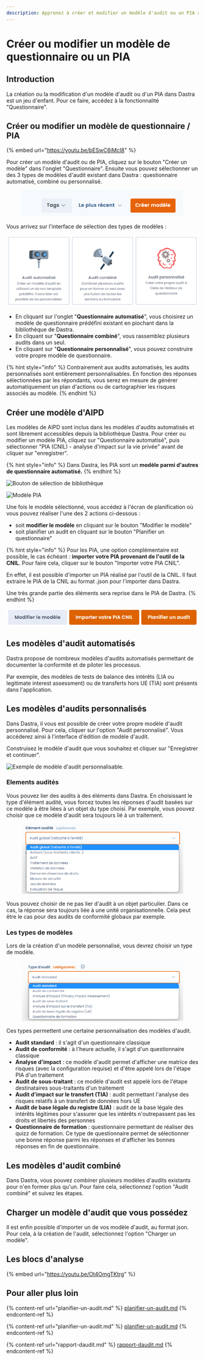 ```yaml
---
description: Apprenez à créer et modifier un modèle d'audit ou un PIA avec Dastra.
---
```


# Créer ou modifier un modèle de questionnaire ou un PIA

## Introduction

La création ou la modification d'un modèle d'audit ou d'un PIA dans Dastra est un jeu d'enfant. Pour ce faire, accédez à la fonctionnalité "Questionnaire".



## Créer ou modifier un modèle de questionnaire / PIA

{% embed url="https://youtu.be/bESwC6iMcI8" %}

Pour créer un modèle d'audit ou de PIA, cliquez sur le bouton "Créer un modèle" dans l'onglet "Questionnaire". Ensuite vous pouvez sélectionner un des 3 types de modèles d'audit existant dans Dastra : questionnaire automatisé, combiné ou personnalisé.

<figure><img src="../../.gitbook/assets/image (16) (3).png" alt=""><figcaption></figcaption></figure>

Vous arrivez sur l'interface de sélection des types de modèles :&#x20;

![Choix des types de modèles](<../../.gitbook/assets/image (138).png>)

* En cliquant sur l'onglet "**Questionnaire automatisé**", vous choisirez un modèle de questionnaire prédéfini existant en piochant dans la bibliothèque de Dastra.
* En cliquant sur "**Questionnaire combiné**", vous rassemblez plusieurs audits dans un seul.
* En cliquant sur "**Questionnaire personnalisé**", vous pouvez construire votre propre modèle de questionnaire.

{% hint style="info" %}
Contrairement aux audits automatisés, les audits personnalisés sont entièrement personnalisables. En fonction des réponses sélectionnées par les répondants, vous serez en mesure de générer automatiquement un plan d'actions ou de cartographier les risques associés au modèle.&#x20;
{% endhint %}

## Créer une modèle d'AIPD

Les modèles de AIPD sont inclus dans les modèles d'audits automatisés et sont librement accessibles depuis la bibliothèque Dastra.  Pour créer ou modifier un modèle PIA, cliquez sur "Questionnaire automatisé", puis sélectionner "PIA (CNIL) - analyse d'impact sur la vie privée" avant de cliquer sur "enregistrer".

{% hint style="info" %}
Dans Dastra, les PIA sont un **modèle parmi d'autres de questionnaire automatisé.**
{% endhint %}

![Bouton de sélection de bibliothèque](<../../.gitbook/assets/Capture web\_6-5-2022\_103438\_app.dastra.eu.jpeg>)

![Modèle PIA](<../../.gitbook/assets/Capture web\_6-5-2022\_10342\_app.dastra.eu.jpeg>)

Une fois le modèle sélectionné, vous accédez à l'écran de planification où vous pouvez réaliser l'une des 2 actions ci-dessous :

* soit **modifier le modèle** en cliquant sur le bouton "Modifier le modèle"
* soit planifier un audit en cliquant sur le bouton "Planifier un questionnaire"&#x20;

{% hint style="info" %}
Pour les PIA, une option complémentaire est possible, le cas échéant :  **importer votre PIA provenant de l'outil de la CNIL**. Pour faire cela, cliquer sur le bouton "Importer votre PIA CNIL".&#x20;

En effet, il est possible d'importer un PIA réalisé par l'outil de la CNIL. Il faut extraire le PIA de la CNIL au format .json pour l'importer dans Dastra.&#x20;

Une très grande partie des éléments sera reprise dans le PIA de Dastra.
{% endhint %}

![Les boutons ](<../../.gitbook/assets/image (216).png>)

## Les modèles d'audit automatisés

Dastra propose de nombreux modèles d'audits automatisés permettant de documenter la conformité et de piloter les processus.&#x20;

Par exemple, des modèles de tests de balance des intérêts (LIA ou legitimate interest assessment) ou de transferts hors UE (TIA) sont présents dans l'application.&#x20;

## Les modèles d'audits personnalisés

Dans Dastra, il vous est possible de créer votre propre modèle d'audit personnalisé. Pour cela, cliquer sur l'option "Audit personnalisé". Vous accéderez ainsi à l'interface d'édition de modèle d'audit.&#x20;

Construisez le modèle d'audit que vous souhaitez et cliquer sur "Enregistrer et continuer".

![Exemple de modèle d'audit personnalisable.](<../../.gitbook/assets/Capture web\_6-5-2022\_103818\_app.dastra.eu.jpeg>)

### Elements audités

Vous pouvez lier des audits à des éléments dans Dastra. En choisissant le type d'élément audité, vous forcez toutes les réponses d'audit basées sur ce modèle à être liées à un objet du type choisi. Par exemple, vous pouvez choisir que ce modèle d'audit sera toujours lié à un traitement.&#x20;

<figure><img src="../../.gitbook/assets/image (267).png" alt=""><figcaption></figcaption></figure>

Vous pouvez choisir de ne pas lier d'audit à un objet particulier. Dans ce cas, la réponse sera toujours liée à une unité organisationnelle. Cela peut être le cas pour des audits de conformité globaux par exemple.&#x20;

### Les types de modèles&#x20;

Lors de la création d'un modèle personnalisé, vous devrez choisir un type de modèle.

<figure><img src="../../.gitbook/assets/image (262).png" alt=""><figcaption></figcaption></figure>

Ces types permettent une certaine personnalisation des modèles d'audit.

* **Audit standard** : il s'agit d'un questionnaire classique
* **Audit de conformité** : à l'heure actuelle, il s'agit d'un questionnaire classique
* **Analyse d'impact** : ce modèle d'audit permet d'afficher une matrice des risques (avec la configuration requise) et d'être appelé lors de l'étape PIA d'un traitement
* **Audit de sous-traitant** : ce modèle d'audit est appelé lors de l'étape destinataires sous-traitants d'un traitement
* **Audit d'impact sur le transfert (TIA)** : audit permettant l'analyse des risques relatifs à un transfert de données hors UE
* **Audit de base légale du registre (LIA)** : audit de la base légale des intérêts légitimes pour s'assurer que les intérêts n'outrepassent pas les droits et libertés des personnes
* **Questionnaire de formation** : questionnaire permettant de réaliser des quizz de formation. Ce type de questionnaire permet de sélectionner une bonne réponse parmi les réponses et d'afficher les bonnes réponses en fin de questionnaire.

## Les modèles d'audit combiné

Dans Dastra, vous pouvez combiner plusieurs modèles d'audits existants pour n'en former plus qu'un. Pour faire cela, sélectionnez l'option "Audit combiné" et suivez les étapes.

## Charger un modèle d'audit que vous possédez

Il est enfin possible d'importer un de vos modèle d'audit, au format json. Pour cela, à la création de l'audit, sélectionnez l'option "Charger un modèle".&#x20;

## Les blocs d'analyse



{% embed url="https://youtu.be/Ot4OmgTKtrg" %}



## Pour aller plus loin

{% content-ref url="planifier-un-audit.md" %}
[planifier-un-audit.md](planifier-un-audit.md)
{% endcontent-ref %}

{% content-ref url="planifier-un-audit.md" %}
[planifier-un-audit.md](planifier-un-audit.md)
{% endcontent-ref %}

{% content-ref url="rapport-daudit.md" %}
[rapport-daudit.md](rapport-daudit.md)
{% endcontent-ref %}
